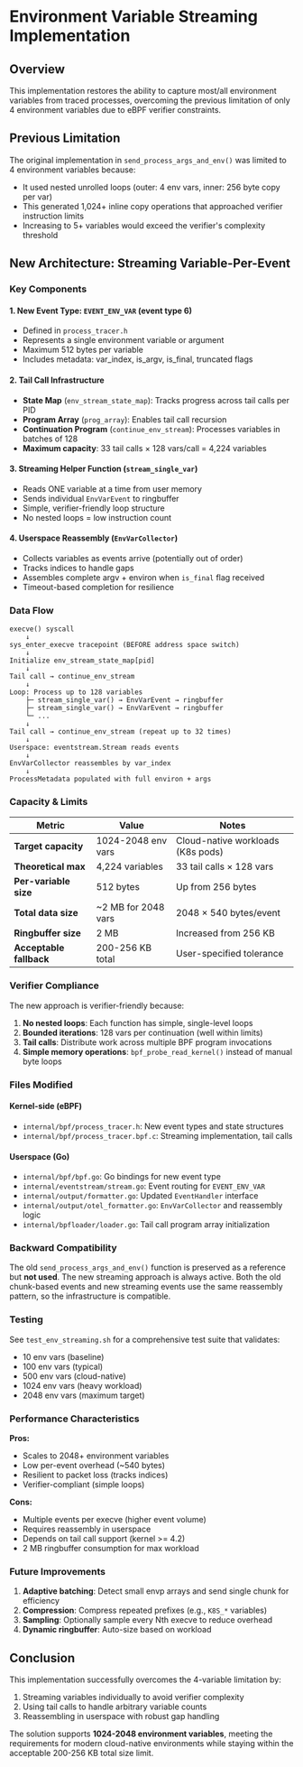 # Environment Variable Streaming Implementation

## Overview

This implementation restores the ability to capture most/all environment variables from traced processes, overcoming the previous limitation of only 4 environment variables due to eBPF verifier constraints.

## Previous Limitation

The original implementation in `send_process_args_and_env()` was limited to 4 environment variables because:
- It used nested unrolled loops (outer: 4 env vars, inner: 256 byte copy per var)
- This generated 1,024+ inline copy operations that approached verifier instruction limits
- Increasing to 5+ variables would exceed the verifier's complexity threshold

## New Architecture: Streaming Variable-Per-Event

### Key Components

#### 1. **New Event Type: `EVENT_ENV_VAR` (event type 6)**
- Defined in `process_tracer.h`
- Represents a single environment variable or argument
- Maximum 512 bytes per variable
- Includes metadata: var_index, is_argv, is_final, truncated flags

#### 2. **Tail Call Infrastructure**
- **State Map** (`env_stream_state_map`): Tracks progress across tail calls per PID
- **Program Array** (`prog_array`): Enables tail call recursion
- **Continuation Program** (`continue_env_stream`): Processes variables in batches of 128
- **Maximum capacity**: 33 tail calls × 128 vars/call = 4,224 variables

#### 3. **Streaming Helper Function** (`stream_single_var`)
- Reads ONE variable at a time from user memory
- Sends individual `EnvVarEvent` to ringbuffer
- Simple, verifier-friendly loop structure
- No nested loops = low instruction count

#### 4. **Userspace Reassembly** (`EnvVarCollector`)
- Collects variables as events arrive (potentially out of order)
- Tracks indices to handle gaps
- Assembles complete argv + environ when `is_final` flag received
- Timeout-based completion for resilience

### Data Flow

```
execve() syscall
    ↓
sys_enter_execve tracepoint (BEFORE address space switch)
    ↓
Initialize env_stream_state_map[pid]
    ↓
Tail call → continue_env_stream
    ↓
Loop: Process up to 128 variables
    ├─ stream_single_var() → EnvVarEvent → ringbuffer
    ├─ stream_single_var() → EnvVarEvent → ringbuffer
    └─ ...
    ↓
Tail call → continue_env_stream (repeat up to 32 times)
    ↓
Userspace: eventstream.Stream reads events
    ↓
EnvVarCollector reassembles by var_index
    ↓
ProcessMetadata populated with full environ + args
```

### Capacity & Limits

| Metric | Value | Notes |
|--------|-------|-------|
| **Target capacity** | 1024-2048 env vars | Cloud-native workloads (K8s pods) |
| **Theoretical max** | 4,224 variables | 33 tail calls × 128 vars |
| **Per-variable size** | 512 bytes | Up from 256 bytes |
| **Total data size** | ~2 MB for 2048 vars | 2048 × 540 bytes/event |
| **Ringbuffer size** | 2 MB | Increased from 256 KB |
| **Acceptable fallback** | 200-256 KB total | User-specified tolerance |

### Verifier Compliance

The new approach is verifier-friendly because:
1. **No nested loops**: Each function has simple, single-level loops
2. **Bounded iterations**: 128 vars per continuation (well within limits)
3. **Tail calls**: Distribute work across multiple BPF program invocations
4. **Simple memory operations**: `bpf_probe_read_kernel()` instead of manual byte loops

### Files Modified

#### Kernel-side (eBPF)
- `internal/bpf/process_tracer.h`: New event types and state structures
- `internal/bpf/process_tracer.bpf.c`: Streaming implementation, tail calls

#### Userspace (Go)
- `internal/bpf/bpf.go`: Go bindings for new event type
- `internal/eventstream/stream.go`: Event routing for `EVENT_ENV_VAR`
- `internal/output/formatter.go`: Updated `EventHandler` interface
- `internal/output/otel_formatter.go`: `EnvVarCollector` and reassembly logic
- `internal/bpfloader/loader.go`: Tail call program array initialization

### Backward Compatibility

The old `send_process_args_and_env()` function is preserved as a reference but **not used**. The new streaming approach is always active. Both the old chunk-based events and new streaming events use the same reassembly pattern, so the infrastructure is compatible.

### Testing

See `test_env_streaming.sh` for a comprehensive test suite that validates:
- 10 env vars (baseline)
- 100 env vars (typical)
- 500 env vars (cloud-native)
- 1024 env vars (heavy workload)
- 2048 env vars (maximum target)

### Performance Characteristics

**Pros:**
- Scales to 2048+ environment variables
- Low per-event overhead (~540 bytes)
- Resilient to packet loss (tracks indices)
- Verifier-compliant (simple loops)

**Cons:**
- Multiple events per execve (higher event volume)
- Requires reassembly in userspace
- Depends on tail call support (kernel >= 4.2)
- 2 MB ringbuffer consumption for max workload

### Future Improvements

1. **Adaptive batching**: Detect small envp arrays and send single chunk for efficiency
2. **Compression**: Compress repeated prefixes (e.g., `K8S_*` variables)
3. **Sampling**: Optionally sample every Nth execve to reduce overhead
4. **Dynamic ringbuffer**: Auto-size based on workload

## Conclusion

This implementation successfully overcomes the 4-variable limitation by:
1. Streaming variables individually to avoid verifier complexity
2. Using tail calls to handle arbitrary variable counts
3. Reassembling in userspace with robust gap handling

The solution supports **1024-2048 environment variables**, meeting the requirements for modern cloud-native environments while staying within the acceptable 200-256 KB total size limit.
